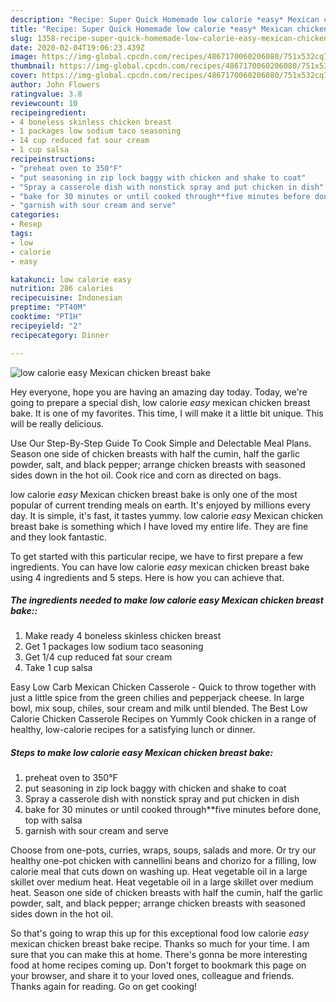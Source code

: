```yaml
---
description: "Recipe: Super Quick Homemade low calorie *easy* Mexican chicken breast bake"
title: "Recipe: Super Quick Homemade low calorie *easy* Mexican chicken breast bake"
slug: 1358-recipe-super-quick-homemade-low-calorie-easy-mexican-chicken-breast-bake
date: 2020-02-04T19:06:23.439Z
image: https://img-global.cpcdn.com/recipes/4867170060206080/751x532cq70/low-calorie-easy-mexican-chicken-breast-bake-recipe-main-photo.jpg
thumbnail: https://img-global.cpcdn.com/recipes/4867170060206080/751x532cq70/low-calorie-easy-mexican-chicken-breast-bake-recipe-main-photo.jpg
cover: https://img-global.cpcdn.com/recipes/4867170060206080/751x532cq70/low-calorie-easy-mexican-chicken-breast-bake-recipe-main-photo.jpg
author: John Flowers
ratingvalue: 3.8
reviewcount: 10
recipeingredient:
- 4 boneless skinless chicken breast
- 1 packages low sodium taco seasoning
- 14 cup reduced fat sour cream
- 1 cup salsa
recipeinstructions:
- "preheat oven to 350°F"
- "put seasoning in zip lock baggy with chicken and shake to coat"
- "Spray a casserole dish with nonstick spray and put chicken in dish"
- "bake for 30 minutes or until cooked through**five minutes before done, top with salsa"
- "garnish with sour cream and serve"
categories:
- Resep
tags:
- low
- calorie
- easy

katakunci: low calorie easy
nutrition: 286 calories
recipecuisine: Indonesian
preptime: "PT40M"
cooktime: "PT1H"
recipeyield: "2"
recipecategory: Dinner

---
```



![low calorie *easy* Mexican chicken breast bake](https://img-global.cpcdn.com/recipes/4867170060206080/751x532cq70/low-calorie-easy-mexican-chicken-breast-bake-recipe-main-photo.jpg)

Hey everyone, hope you are having an amazing day today. Today, we're going to prepare a special dish, low calorie *easy* mexican chicken breast bake. It is one of my favorites. This time, I will make it a little bit unique. This will be really delicious.

Use Our Step-By-Step Guide To Cook Simple and Delectable Meal Plans. Season one side of chicken breasts with half the cumin, half the garlic powder, salt, and black pepper; arrange chicken breasts with seasoned sides down in the hot oil. Cook rice and corn as directed on bags.

low calorie *easy* Mexican chicken breast bake is only one of the most popular of current trending meals on earth. It's enjoyed by millions every day. It is simple, it's fast, it tastes yummy. low calorie *easy* Mexican chicken breast bake is something which I have loved my entire life. They are fine and they look fantastic.


To get started with this particular recipe, we have to first prepare a few ingredients. You can have low calorie *easy* mexican chicken breast bake using 4 ingredients and 5 steps. Here is how you can achieve that.

##### The ingredients needed to make low calorie *easy* Mexican chicken breast bake::

1. Make ready 4 boneless skinless chicken breast
1. Get 1 packages low sodium taco seasoning
1. Get 1/4 cup reduced fat sour cream
1. Take 1 cup salsa


Easy Low Carb Mexican Chicken Casserole - Quick to throw together with just a little spice from the green chilies and pepperjack cheese. In large bowl, mix soup, chiles, sour cream and milk until blended. The Best Low Calorie Chicken Casserole Recipes on Yummly Cook chicken in a range of healthy, low-calorie recipes for a satisfying lunch or dinner. 

##### Steps to make low calorie *easy* Mexican chicken breast bake:

1. preheat oven to 350°F
1. put seasoning in zip lock baggy with chicken and shake to coat
1. Spray a casserole dish with nonstick spray and put chicken in dish
1. bake for 30 minutes or until cooked through**five minutes before done, top with salsa
1. garnish with sour cream and serve


Choose from one-pots, curries, wraps, soups, salads and more. Or try our healthy one-pot chicken with cannellini beans and chorizo for a filling, low calorie meal that cuts down on washing up. Heat vegetable oil in a large skillet over medium heat. Heat vegetable oil in a large skillet over medium heat. Season one side of chicken breasts with half the cumin, half the garlic powder, salt, and black pepper; arrange chicken breasts with seasoned sides down in the hot oil. 

So that's going to wrap this up for this exceptional food low calorie *easy* mexican chicken breast bake recipe. Thanks so much for your time. I am sure that you can make this at home. There's gonna be more interesting food at home recipes coming up. Don't forget to bookmark this page on your browser, and share it to your loved ones, colleague and friends. Thanks again for reading. Go on get cooking!
